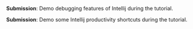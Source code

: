 <panel type="info" header="`W3.7a` Can explain debugging :star::star::star:" expanded no-close>
  <include src="../../book/ides/debugging/what/unit-inElsewhere-asFlat.md" boilerplate />
</panel>

<panel type="info" header="`W3.7b` Can step through a program using a debugger :star::star::star:" expanded no-close>
  <include src="../../book/intellij/debuggingBasic/unit-inElsewhere-asFlat.md" boilerplate />
  <panel header="{{glyphicon_folder_close}} Evidence" expanded>

**Submission**: Demo debugging features of Intellij during the tutorial.

  </panel>
</panel>

<panel type="success" header="`W3.7c` Can use some useful IDE productivity shortcuts :star::star::star::star:" expanded no-close>
  <include src="../../book/intellij/productivityShortcuts/unit-inElsewhere-asFlat.md" boilerplate />
  <panel header="{{glyphicon_folder_close}} Evidence" expanded>

**Submission**: Demo some Intellij productivity shortcuts during the tutorial.

  </panel>
</panel>
